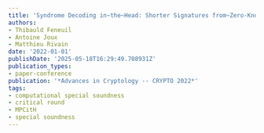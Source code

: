```yaml
---
title: 'Syndrome Decoding in~the~Head: Shorter Signatures from~Zero-Knowledge Proofs'
authors:
- Thibauld Feneuil
- Antoine Joux
- Matthieu Rivain
date: '2022-01-01'
publishDate: '2025-05-18T16:29:49.708931Z'
publication_types:
- paper-conference
publication: '*Advances in Cryptology -- CRYPTO 2022*'
tags:
- computational special soundness
- critical round
- MPCitH
- special soundness
---
```

